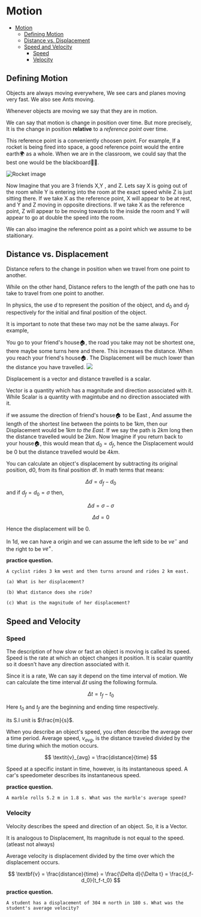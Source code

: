 # Motion

- [Motion](#motion)
  - [Defining Motion](#defining-motion)
  - [Distance vs. Displacement](#distance-vs-displacement)
  - [Speed and Velocity](#speed-and-velocity)
    - [Speed](#speed)
    - [Velocity](#velocity)


## Defining Motion

Objects are always moving everywhere, We see cars and planes moving very fast. We also see Ants moving.

Whenever objects are moving we say that they are in motion.

We can say that motion is change in position over time. But more precisely, It is the change in position **relative** to a *reference point* over time.

This reference point is a conveniently choosen point. For example, If a rocket is being fired into space, a good reference point would the entire earth🌍 as a whole.
When we are in the classroom, we could say that the best one would be the blackboard🧑‍🏫.

![Rocket image](https://upload.wikimedia.org/wikipedia/commons/0/0e/CRS-9_mission_%2828348649546%29.jpg)

Now Imagine that you are 3 friends X,Y , and Z. Lets say X is going out of the room while Y is entering into the room at the exact speed while Z is just sitting there. If we take X as the reference point, X will appear to be at rest, and Y and Z moving in opposite directions. If we take X as the reference point, Z will appear to be moving towards to the inside the room and Y will appear to go at double the speed into the room.

We can also imagine the reference point as a point which we assume to be staitionary.

## Distance vs. Displacement

Distance refers to the change in position when we travel from one point to another.

While on the other hand, Distance refers to the length of the path one has to take to travel from one point to another.

In physics, the use $d$ to represent the position of the object, and $d_0$ and $d_f$ respectively for the initial and final position of the object.

It is important to note that these two may not be the same always. For example,

You go to your friend's house🏠, the road you take may not be shortest one, there maybe some turns here and there. This increases the distance. When you reach your friend's house🏠. The Displacement will be much lower than the distance you have travelled.
![](https://openstax.org/apps/archive/20220509.174553/resources/616d8a57be177a7d3fad8f4254db03953d75a229)

Displacement is a vector and distance travelled is a scalar.

Vector is a quantity which has a magnitude and direction associated with it. While Scalar is a quantity with magintube and no direction associated with it.

if we assume the direction of friend's house🏠 to be East , And assume the length of the shortest line between the points to be $1 km$, then our Displacement would be $1 km\ to\ the\ East$. If we say the path is $2 km$ long then the distance travelled would be $2 km$. Now Imagine if you return back to your house🏠, this would mean that $d_0 = d_f$, hence the Displacement would be $0$ but the distance travelled would be $4km$.

You can calculate an object's displacement by subtracting its original position, d0, from its final position df. In math terms that means:

$$
\Delta d = d_f - d_0
$$
and if $d_f = d_0 = \sigma$ then,

$$
\Delta d = \sigma - \sigma
$$

$$
\Delta d = 0
$$

Hence the displacement will be 0.

In 1d, we can have a origin and we can assume the left side to be $ve^-$ and the right to be $ve^+$.

**practice question.**

```
A cyclist rides 3 km west and then turns around and rides 2 km east. 

(a) What is her displacement? 

(b) What distance does she ride? 

(c) What is the magnitude of her displacement?
```

## Speed and Velocity

### Speed

The description of how slow or fast an object is moving is called its speed. Speed is the rate at which an object changes it position. It is scalar quantity so it doesn't have any direction associated with it.

Since it is a rate, We can say it depend on the time interval of motion. We can calculate the time interval $\Delta t$ using the following formula.

$$
\Delta t = t_f - t_0
$$
 
Here $t_0$ and $t_f$ are the beginning and ending time respectively.

its S.I unit is $\frac{m}{s}$.

When you describe an object's speed, you often describe the average over a time period. Average speed, $\textit{v}_{avg}$, is the distance traveled divided by the time during which the motion occurs.

$$
\textit{v}_{avg} = \frac{distance}{time}
$$

Speed at a specific instant in time, however, is its instantaneous speed. A car's speedometer describes its instantaneous speed.


**practice question.**

```
A marble rolls 5.2 m in 1.8 s. What was the marble's average speed?
```

### Velocity

Velocity describes the speed and direction of an object. So, it is a Vector.

It is analogous to Displacement, Its magnitude is not equal to the speed.(atleast not always)

Average velocity is displacement divided by the time over which the displacement occurs.

$$
\textbf{v} = \frac{distance}{time} = \frac{\Delta d}{\Delta t} = \frac{d_f-d_0}{t_f-t_0}
$$

**practice question.**

```
A student has a displacement of 304 m north in 180 s. What was the student's average velocity?
```

